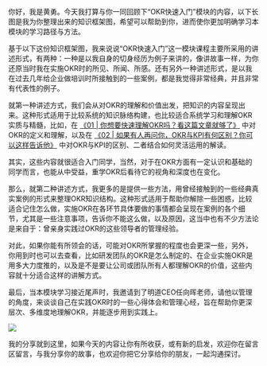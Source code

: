 你好，我是黄勇。今天我打算与你一同回顾下“OKR快速入门”模块的内容，以下长图是我为你整理出来的知识框架图，希望可以帮助到你，进而使你更加明确学习本模块的学习路径与方法。

基于以下这份知识框架图，我来说说“OKR快速入门”这一模块课程主要所采用的讲述形式，有两种：一种是以我自身的切身经历为例子来讲的，像讲故事一样，为你还原当时我在实施OKR时的所见、所闻、所感。还有另外一种讲述形式，是以我在过去几年给企业做培训时所接触到的一些案例，都是我觉得非常经典，并且非常有代表性的例子。

就第一种讲述方式，我们会从对OKR的理解和价值出发，把知识的内容呈现出来。这种形式适用于比较系统的知识脉络构建，也比较适合系统学习和理解OKR实质与精髓，比如，在 [《01 \| 你想要快速理解OKR吗？看这篇文章就够了》](https://time.geekbang.org/column/article/103858) 中对OKR的定义和理解，以及在 [《02 \| 如果有人再问你，OKR与KPI有何区别？你可以这样告诉他》](https://time.geekbang.org/column/article/103986) 中对OKR与KPI的区别、二者结合如何灵活运用的解读。

其实，这些内容就很适合入门同学，当然，对于在OKR方面有一定认识和基础的同学而言，也能从中受益，重学OKR后看待它的视角和深度也在变化。

那么，就第二种讲述方式，我更多的是提供一些方法，用曾经接触到的一些经典真实案例的形式来整理OKR知识结构。这种形式适用于帮助你解除一些困惑，比较适合记住怎么做，实施OKR在各环节具体要做的事情都会呈现在案例的各个细节，尤其是一些注意事项，告诉你不能这么做，以及原因，这当中也有不少方法论是来自于：曾亲身实践过OKR的这些领导者的管理经验。

对此，如果你能有所领会的话，可能对OKR所掌握的程度也会更深一些，另外，你用到时也可以去查看，比如研发团队的OKR是怎么制定的、在企业实施OKR是用多大力度推的，以及是不是要让公司或团队所有人都理解OKR的价值，这些内容就十分适合这样的讲解方式。

最后，当本模块学习接近尾声时，我邀请到了明道CEO任向晖老师，请他以管理的角度，来谈谈自己在实践OKR时的一些心得体会和管理心经，旨在帮助你更深层次、多维度地理解OKR，并能逐步用到实践上。

![](https://static001.geekbang.org/resource/image/4f/7a/4f4d7d34a4ebac69fb6bf88b7265e27a.png?wh=4780*11979)

我的分享就到这里，如果今天的内容让你有所收获，或有新的启发，欢迎你在留言区留言，与我分享你的故事，也欢迎你把它分享给你的朋友，一起沟通探讨。